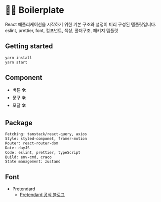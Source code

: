 # 👨‍💻 Boilerplate

React 애플리케이션을 시작하기 위한 기본 구조와 설정이 미리 구성된 템플릿입니다. <br>
eslint, prettier, font, 컴포넌트, 색상, 폴더구조, 패키지 템플릿

## Getting started

```sh
yarn install
yarn start
```

## Component

- 버튼 🛠️
- 문구 🛠️
- 모달 🛠️

## Package

```sh
Fetching: tanstack/react-query, axios
Style: styled-componet, framer-motion
Router: react-router-dom
Date: dayJS
Code: eslint, prettier, typeScript
Build: env-cmd, craco
State management: zustand
```

## Font

- Pretendard
  - [Pretendard 공식 블로그](https://cactus.tistory.com/306)

